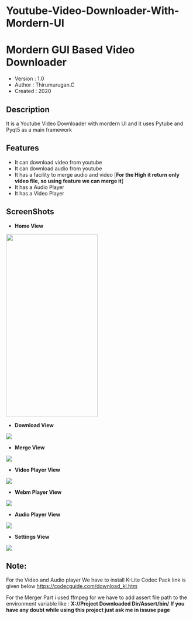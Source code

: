 # Youtube-Video-Downloader-With-Mordern-UI
Mordern GUI Based Video Downloader
==================================
+ Version : 1.0
+ Author : Thirumurugan.C
+ Created : 2020

Description
-----------
It is a Youtube Video Downloader with mordern UI and it uses Pytube and Pyqt5 as a main framework 

## Features
+ It can download video from youtube
+ It can download audio from youtube
+ It has a facility to merge audio and video [**For the High it return only video file, so using feature we can merge it**]
+ It has a Audio Player
+ It has a Video Player

## ScreenShots
+ **Home View**
<img src = "ScreenShots/homeView.JPG" height=500 width=250>

+ **Download View**
<img src = "ScreenShots/downloadView.JPG">

+ **Merge View**
<img src = "ScreenShots/mergerView.JPG">

+ **Video Player View**
<img src = "ScreenShots/mp4VideoView.JPG">

+ **Webm Player View**
<img src = "ScreenShots/webmVideoView.JPG">

+ **Audio Player View**
<img src = "ScreenShots/audioView.JPG">

+ **Settings View**
<img src = "ScreenShots/settingsView.JPG">

## Note:
For the Video and Audio player We have to install  K-Lite Codec Pack link is given below 
https://codecguide.com/download_kl.htm

For the Merger Part i used ffmpeg for we have to add assert file path to the environment variable like : **X://Project Downloaded Dir/Assert/bin/**
**If you have any doubt while using this project just ask me in issuse page**

